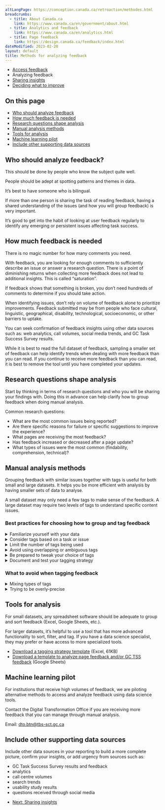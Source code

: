 ```yaml
---
altLangPage: https://conception.canada.ca/retroaction/methodes.html
breadcrumbs:
  - title: About Canada.ca
    link: https://www.canada.ca/en/government/about.html
  - title: Analytics and feedback
    link: https://www.canada.ca/en/analytics.html
  - title: Page feedback
    link: https://design.canada.ca/feedback/index.html
dateModified: 2023-02-28
layout: default
title: Methods for analyzing feedback
---
```


<div class="gc-stp-stp">
  		<div class="row">
  			<ul class="toc lst-spcd col-md-12">
  				<li class="col-md-4 col-sm-6"><a class="list-group-item" href="access-feedback.html">Access feedback</a></li>
  								<li class="col-md-4 col-sm-6"><a class="list-group-item active">Analyzing feedback</a></li>
  			<li class="col-md-4 col-sm-6"><a class="list-group-item" href="insights.html">Sharing insights</a></li>
          	<li class="col-md-4 col-sm-6"><a class="list-group-item" href="prioritize.html">Deciding what to improve</a></li>
  			</ul>
  		</div>
</div>

## On this page

*   [Who should analyze feedback](#who-should-analyze-feedback)
*   [How much feedback is needed](#how-much-feedback-is-needed)
*   [Research questions shape analysis](#research-questions-shape-analysis)
*   [Manual analysis methods](#manual-analysis-methods)
*   [Tools for analysis](#tools-for-analysis)
*   [Machine learning pilot](#machine-learning-pilot)
*   [Include other supporting data sources](#include-other-supporting-data-sources)

## Who should analyze feedback?

This should be done by people who know the subject quite well.

People should be adept at spotting patterns and themes in data.

It’s best to have someone who is bilingual.

If more than one person is sharing the task of reading feedback, having a shared understanding of the issues (and how you will group feedback) is very important.

It’s good to get into the habit of looking at user feedback regularly to identify any emerging or persistent issues affecting task success.

## How much feedback is needed

There is no magic number for how many comments you need.

With feedback, you are looking for enough comments to sufficiently describe an issue or answer a research question. There is a point of diminishing returns when collecting more feedback does not lead to additional insights. This is called “saturation”.

If feedback shows that something is broken, you don’t need hundreds of comments to determine if you should take action.

When identifying issues, don’t rely on volume of feedback alone to prioritize improvements. Feedback submitted may be from people who face cultural, linguistic, geographical, disability, technological, socioeconomic, or other barriers to uptake.

You can seek confirmation of feedback insights using other data sources such as: web analytics, call volumes, social media trends, and GC Task Success Survey results.

While it is best to read the full dataset of feedback, sampling a smaller set of feedback can help identify trends when dealing with more feedback than you can read. If you continue to receive more feedback than you can read, it is best to remove the tool until you have completed your updates.

## Research questions shape analysis

Start by thinking in terms of research questions and who you will be sharing your findings with. Doing this in advance can help clarify how to group feedback when doing manual analysis.

Common research questions:

*   What are the most common issues being reported?
*   Are there specific reasons for failure or specific suggestions to improve the experience?
*   What pages are receiving the most feedback?
*   Has feedback increased or decreased after a page update?
*   What types of issues were the most common (findability, comprehension, technical)?

## Manual analysis methods

Grouping feedback with similar issues together with tags is useful for both small and large datasets. It helps you be more efficient with analysis by having smaller sets of data to analyse.

A small dataset may only need a few tags to make sense of the feedback. A large dataset may require two levels of tags to understand specific content issues.

### Best practices for choosing how to group and tag feedback


<details>
<summary>Familiarize yourself with your data</summary>
<p>Read through a sample of feedback data and try to spot recurring patterns. Jot them down to get a rough overview of WHAT tasks, topics, or issues people are talking about.</p>

<p>Not every comment will be useful - sometimes it will be too unclear to use or be completely about another topic.</p>
</details>


<details>
<summary>Consider tags based on a task or issue</summary>

<p><strong>Task-based tags</strong> are recommended when analyzing feedback for a group of pages where there are multiple user tasks.</p>

<p>To identify tasks, ask yourself why the user came to the site. What were they trying to do, or what question were they trying to answer? </p>

<p><strong>Issue-based tags</strong> may be a better strategy when gathering feedback on a single page, single topic, or where a single task dominates your feedback.</p>

<p><strong>For large datasets</strong> you may find a second level of tags is needed to add precision. This can be done at the same time you tag the feedback OR when you are ready to analyze a smaller set of feedback.</p>


<h3>Example of some tags used for feedback on vaccine pages</h3>

<table class="provisional gc-table table table-striped" id="myTable1">
    <caption class="wb-inv">Example feedback tagging model </caption>
    <thead>
      <tr>
        <th scope="col">Tag</th>
        <th scope="col">User task or issue</th>
        <th scope="col">Topics included</th>

      </tr>
    </thead>
    <tbody>
      <tr>
        <td data-label="Tag"><span class="text-left">Vaccine safety</span></td>
        <td data-label="User task"><span class="text-left">Is the vaccine safe for me?</span></td>
        <td data-label="Topics included"><span class="text-left">Pre-existing conditions, ingredients/allergies, side effects</span></td>
      </tr>

      <tr>
        <td data-label="Tag"><span class="text-left">Getting vaccinated</span></td>
        <td data-label="User task"><span class="text-left">How do I get vaccinated?</span></td>
        <td data-label="Topics included"><span class="text-left">Eligibility, when, where, how to register</span></td>
      </tr>

      <tr>
        <td data-label="Tag"><span class="text-left">Proof of vaccination</span></td>
        <td data-label="User task"><span class="text-left">How do I get a copy of my vaccine record?</span></td>
        <td data-label="Topics included"><span class="text-left">Vaccine records, provincial apps, federal vaccine proof</span></td>
      </tr>


    </tbody>
  </table>
</details>

<details>
<summary>Limit the number of tags being used</summary>

<p>Start with broad tags and only include those for which you have multiple examples. Your goal with this first review is to succinctly group recurring topics/issues.</p>

<p>Aim to keep your set of tags to under 15 for the task.  Limiting the number of tags will help surface the issues that need the most assistance.</p>

<p>“Other” is a tag too!  Tag one-offs or low-frequency comments as “Other” until there are enough for them to graduate into having a tag of their own.</p>
</details>

<details>
<summary>Avoid using overlapping or ambiguous tags </summary>
<p>Make sure each tag is clearly differentiated from the others. Your aim is to reduce doubt about which tag a comment should get.</p>
</details>

<details>
<summary>Be prepared to tweak your choice of tags</summary>
<p>As you read more of your dataset, review your initial tag choices. Are they clear and unambiguous? Does one tag alone cover the majority of feedback? Do you need to divide it into separate tags?</p>
<p>There’s no one-size-fits-all strategy.  As you collect more feedback, you may find you need to adjust your choice of tags.</p>
</details>

<details>
<summary>Document and test your tagging strategy</summary>
<p>Document your choice of tags with examples.   This is especially useful if more than one person will share the responsibility for reviewing feedback.</p>

<p>Ask others to review your tag choices to make sure that the tags are clear to other people.  This is especially critical if more than one person will be helping to analyze feedback.  Agreeing on a common set of tags in the beginning (and when adjusting tags) avoids feedback being tagged poorly between people.</p>

<h3>Example of some tags used for feedback on vaccine pages</h3>

<table class="provisional gc-table table table-striped" id="myTable1">
    <caption class="wb-inv">Example feedback tagging model </caption>
    <thead>
      <tr>
        <th scope="col">Tag</th>
        <th scope="col">User task or issue</th>
        <th scope="col">Topics included</th>

      </tr>
    </thead>
    <tbody>
      <tr>
        <td data-label="Tag"><span class="text-left">Vaccine safety</span></td>
        <td data-label="User task"><span class="text-left">Is the vaccine safe for me?</span></td>
        <td data-label="Topics included"><span class="text-left">Pre-existing conditions, ingredients/allergies, side effects</span></td>
      </tr>

      <tr>
        <td data-label="Tag"><span class="text-left">Getting vaccinated</span></td>
        <td data-label="User task"><span class="text-left">How do I get vaccinated?</span></td>
        <td data-label="Topics included"><span class="text-left">Eligibility, when, where, how to register</span></td>
      </tr>

      <tr>
        <td data-label="Tag"><span class="text-left">Proof of vaccination</span></td>
        <td data-label="User task"><span class="text-left">How do I get a copy of my vaccine record?</span></td>
        <td data-label="Topics included"><span class="text-left">Vaccine records, provincial apps, federal vaccine proof</span></td>
      </tr>


    </tbody>
  </table>


<a class="btn btn-primary" href="images/feedback-tagging-template.xlsx" role="button">
<span class="fa fa-download" aria-hidden="true"></span> Download a tagging strategy template (Excel, 61KB)</a>
</details>

### What to avoid when tagging feedback

<details>
<summary>Mixing types of tags</summary>
<p>If you want to add additional ways to analyse your dataset, it’s best to create new columns in your spreadsheet to note different kinds of facets. For example, adding a status or specifying a particular sub-issue. </p>
</details>

<details>
<summary>Trying to be overly-precise</summary>
<p>The purpose of tagging is to help you identify user priorities and group feedback into smaller datasets to analyze. A “good enough” approach to defining and assigning tags will do.</p>

<p>If you have more feedback than you can manage to review, classify and analyze, adjust your strategy: choose a specific task or time frame to focus on.</p>
</details>


## Tools for analysis

For small datasets, any spreadsheet software should be adequate to group and sort feedback (Excel, Google Sheets, etc.).

For larger datasets, it’s helpful to use a tool that has more advanced functionality to sort, filter, and tag. If you have a data science specialist, they may prefer or have access to more specialized tools.

*   [Download a tagging strategy template](images/feedback-tagging-template.xlsx) (Excel, 61KB)
*   [Download a template to analyze page feedback and/or GC TSS feedback](https://docs.google.com/spreadsheets/d/1pcQgee6lN6P30EIMRb3o6RxcTPBiUFtsZAmbeVNpDW4/edit?usp=sharing) (Google Sheets)

## Machine learning pilot

For institutions that receive high volumes of feedback, we are piloting alternative methods to access and analyze feedback using data science tools.

Contact the Digital Transformation Office if you are receiving more feedback that you can manage through manual analysis.

Email: [dto.btn@tbs-sct.gc.ca](mailto:dto.btn@tbs-sct.gc.ca)

## Include other supporting data sources

Include other data sources in your reporting to build a more complete picture, confirm your insights, or add urgency from sources such as:

*   GC Task Success Survey results and feedback
*   analytics
*   call centre volumes
*   search trends
*   usability study results
*   questions received through social media


<nav role="navigation" class="mrgn-bttm-lg">
  <ul class="pager">
  <li class="next"><a href="insights.html" rel="next">Next: Sharing insights</a></li>
  </ul>
</nav>
